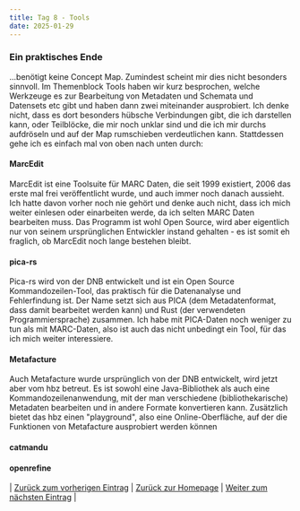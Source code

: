 ```yaml
---
title: Tag 8 - Tools
date: 2025-01-29
---
```


### Ein praktisches Ende
...benötigt keine Concept Map. Zumindest scheint mir dies nicht besonders sinnvoll. Im Themenblock Tools haben wir kurz besprochen, welche Werkzeuge es zur Bearbeitung von Metadaten und Schemata und Datensets etc gibt und haben dann zwei miteinander ausprobiert. Ich denke nicht, dass es dort besonders hübsche Verbindungen gibt, die ich darstellen kann, oder Teilblöcke, die mir noch unklar sind und die ich mir durchs aufdröseln und auf der Map rumschieben verdeutlichen kann. Stattdessen gehe ich es einfach mal von oben nach unten durch:

#### MarcEdit
MarcEdit ist eine Toolsuite für MARC Daten, die seit 1999 existiert, 2006 das erste mal frei veröffentlicht wurde, und auch immer noch danach aussieht. Ich hatte davon vorher noch nie gehört und denke auch nicht, dass ich mich weiter einlesen oder einarbeiten werde, da ich selten MARC Daten bearbeiten muss. Das Programm ist wohl Open Source, wird aber eigentlich nur von seinem ursprünglichen Entwickler instand gehalten - es ist somit eh fraglich, ob MarcEdit noch lange bestehen bleibt.

#### pica-rs
Pica-rs wird von der DNB entwickelt und ist ein Open Source Kommandozeilen-Tool, das praktisch für die Datenanalyse und Fehlerfindung ist. Der Name setzt sich aus PICA (dem Metadatenformat, dass damit bearbeitet werden kann) und Rust (der verwendeten Programmiersprache) zusammen. Ich habe mit PICA-Daten noch weniger zu tun als mit MARC-Daten, also ist auch das nicht unbedingt ein Tool, für das ich mich weiter interessiere.

#### Metafacture
Auch Metafacture wurde ursprünglich von der DNB entwickelt, wird jetzt aber vom hbz betreut. Es ist sowohl eine Java-Bibliothek als auch eine Kommandozeilenanwendung, mit der man verschiedene (bibliothekarische) Metadaten bearbeiten und in andere Formate konvertieren kann. Zusätzlich bietet das hbz einen "playground", also eine Online-Oberfläche, auf der die Funktionen von Metafacture ausprobiert werden können

#### catmandu

#### openrefine

| [Zurück zum vorherigen Eintrag](https://piaspios.github.io/datenformate/2025/01/25/tag7.html) | [Zurück zur Homepage](https://piaspios.github.io/datenformate/) | [Weiter zum nächsten Eintrag](URL) |
